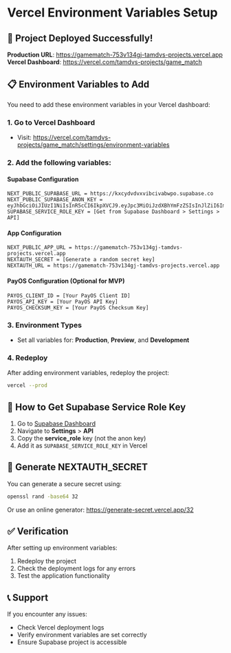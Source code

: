 # Vercel Environment Variables Setup

## 🚀 Project Deployed Successfully!

**Production URL**: https://gamematch-753v134gj-tamdvs-projects.vercel.app
**Vercel Dashboard**: https://vercel.com/tamdvs-projects/game_match

## 📋 Environment Variables to Add

You need to add these environment variables in your Vercel dashboard:

### 1. Go to Vercel Dashboard

- Visit: https://vercel.com/tamdvs-projects/game_match/settings/environment-variables

### 2. Add the following variables:

#### Supabase Configuration

```
NEXT_PUBLIC_SUPABASE_URL = https://kxcydvdvxvibcivabwpo.supabase.co
NEXT_PUBLIC_SUPABASE_ANON_KEY = eyJhbGciOiJIUzI1NiIsInR5cCI6IkpXVCJ9.eyJpc3MiOiJzdXBhYmFzZSIsInJlZiI6Imt4Y3lkdmR2eHZpYmNpdmFid3BvIiwicm9sZSI6ImFub24iLCJpYXQiOjE3NjEyNjg4MjMsImV4cCI6MjA3Njg0NDgyM30.bzdz9cjkWxwPrRAyUfYLQoF_ukKWizQqXs_R93V1g8A
SUPABASE_SERVICE_ROLE_KEY = [Get from Supabase Dashboard > Settings > API]
```

#### App Configuration

```
NEXT_PUBLIC_APP_URL = https://gamematch-753v134gj-tamdvs-projects.vercel.app
NEXTAUTH_SECRET = [Generate a random secret key]
NEXTAUTH_URL = https://gamematch-753v134gj-tamdvs-projects.vercel.app
```

#### PayOS Configuration (Optional for MVP)

```
PAYOS_CLIENT_ID = [Your PayOS Client ID]
PAYOS_API_KEY = [Your PayOS API Key]
PAYOS_CHECKSUM_KEY = [Your PayOS Checksum Key]
```

### 3. Environment Types

- Set all variables for: **Production**, **Preview**, and **Development**

### 4. Redeploy

After adding environment variables, redeploy the project:

```bash
vercel --prod
```

## 🔑 How to Get Supabase Service Role Key

1. Go to [Supabase Dashboard](https://supabase.com/dashboard/project/kxcydvdvxvibcivabwpo)
2. Navigate to **Settings** > **API**
3. Copy the **service_role** key (not the anon key)
4. Add it as `SUPABASE_SERVICE_ROLE_KEY` in Vercel

## 🔐 Generate NEXTAUTH_SECRET

You can generate a secure secret using:

```bash
openssl rand -base64 32
```

Or use an online generator: https://generate-secret.vercel.app/32

## ✅ Verification

After setting up environment variables:

1. Redeploy the project
2. Check the deployment logs for any errors
3. Test the application functionality

## 📞 Support

If you encounter any issues:

- Check Vercel deployment logs
- Verify environment variables are set correctly
- Ensure Supabase project is accessible
